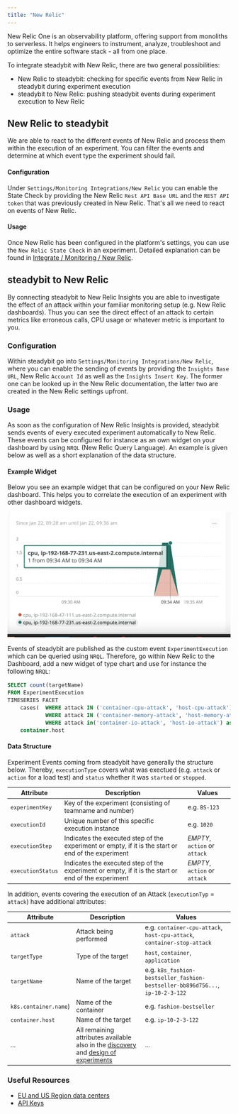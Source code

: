 ```yaml
---
title: "New Relic"
---
```


New Relic One is an observability platform, offering support from monoliths to serverless. It helps engineers to instrument, analyze, troubleshoot and optimize the entire software stack - all from one place.

To integrate steadybit with New Relic, there are two general possibilities:

* New Relic to steadybit: checking for specific events from New Relic in steadybit during experiment execution
* steadybit to New Relic: pushing steadybit events during experiment execution to New Relic

## New Relic to steadybit

We are able to react to the different events of New Relic and process them within the execution of an experiment. You can filter the events and determine at
which event type the experiment should fail.

#### Configuration

Under `Settings/Monitoring Integrations/New Relic` you can enable the State Check by providing the New Relic `Rest API Base URL` and the `REST API token` that
was previously created in New Relic. That's all we need to react on events of New Relic.

#### Usage

Once New Relic has been configured in the platform's settings, you can use the `New Relic State Check` in an experiment. Detailed explanation can be found in [Integrate / Monitoring / New Relic](../../integrate/30-monitoring/40-newrelic).

## steadybit to New Relic

By connecting steadybit to New Relic Insights you are able to investigate the effect of an attack within your familiar monitoring setup (e.g. New Relic
dashboards). Thus you can see the direct effect of an attack to certain metrics like erroneous calls, CPU usage or whatever metric is important to you.

### Configuration

Within steadybit go into `Settings/Monitoring Integrations/New Relic`, where you can enable the sending of events by providing the `Insights Base URL`, New Relic `Account Id` as well as
the `Insights Insert Key`. The former one can be looked up in the New Relic documentation, the latter two are created in the New Relic settings upfront.

### Usage

As soon as the configuration of New Relic Insights is provided, steadybit sends events of every executed experiment automatically to New Relic. These events can
be configured for instance as an own widget on your dashboard by using `NRQL` (New Relic Query Language). An example is given below as well as a
short explanation of the data structure.

#### Example Widget

Below you see an example widget that can be configured on your New Relic dashboard. This helps you to correlate the execution of an experiment with other dashboard widgets.

![New Relic Insights Example](30-new-relic-insights.png)

Events of steadybit are published as the custom event `ExperimentExecution` which can be queried using `NRQL`.
Therefore, go within New Relic to the Dashboard, add a new widget of type chart and use for instance the following `NRQL`:

```sql
SELECT count(targetName)
FROM ExperimentExecution
TIMESERIES FACET
    cases(  WHERE attack IN ('container-cpu-attack', 'host-cpu-attack') AS 'cpu',
            WHERE attack IN ('container-memory-attack', 'host-memory-attack') as 'memory',
            WHERE attack in('container-io-attack', 'host-io-attack') as 'IO'),
    container.host
```

#### Data Structure
Experiment Events coming from steadybit have generally the structure below. Thereby, `executionType` covers what was exectued (e.g. `attack` or `action` for a load test) and `status` whether it was `started` or `stopped`.

Attribute | Description | Values
---- | ----- | -----
`experimentKey` | Key of the experiment (consisting of teamname and number) | e.g. `BS-123`
`executionId` | Unique number of this specific execution instance | e.g. `1020`
`executionStep` | Indicates the executed step of the experiment or empty, if it is the start or end of the experiment | *EMPTY*, `action` or `attack`
`executionStatus` | Indicates the executed step of the experiment or empty, if it is the start or end of the experiment | *EMPTY*, `action` or `attack`

In addition, events covering the execution of an Attack (`executionTyp` = `attack`) have additional attributes:

Attribute | Description | Values
---- | ----- | -----
`attack` | Attack being performed | e.g. `container-cpu-attack`, `host-cpu-attack`, `container-stop-attack`
`targetType` | Type of the target | `host`, `container`, `application`
`targetName` | Name of the target | e.g. `k8s_fashion-bestseller_fashion-bestseller-bb896d756...`, `ip-10-2-3-122`
`k8s.container.name`)| Name of the container | e.g. `fashion-bestseller`
`container.host` | Name of the target | e.g. `ip-10-2-3-122`
... | All remaining attributes available also in the [discovery](../../use/30-discovery) and [design of experiments](../../use/10-experiments/10-design) | ...

### Useful Resources

- [EU and US Region data centers](https://docs.newrelic.com/docs/using-new-relic/welcome-new-relic/get-started/our-eu-us-region-data-centers)
- [API Keys](https://docs.newrelic.com/docs/apis/get-started/intro-apis/types-new-relic-api-keys)
